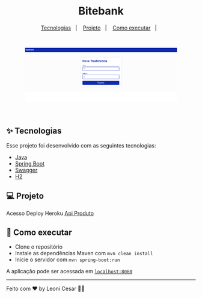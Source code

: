 <h1 align="center">Bitebank</h1>

<p align="center">
  <a href="#-tecnologias">Tecnologias</a>&nbsp;&nbsp;&nbsp;|&nbsp;&nbsp;&nbsp;
  <a href="#-projeto">Projeto</a>&nbsp;&nbsp;&nbsp;|&nbsp;&nbsp;&nbsp;
  <a href="#-como-executar">Como executar</a>&nbsp;&nbsp;&nbsp;|&nbsp;&nbsp;&nbsp;
</p>
<br>

<p align="center">
  <img alt="dev" src="https://github.com/leoniCS99/Bytebank_/blob/main/img/nova-transferencia.PNG" width="80%">
</p>
<br>



## ✨ Tecnologias

Esse projeto foi desenvolvido com as seguintes tecnologias:

- [Java](https://docs.oracle.com/en/java//)
- [Spring Boot](https://spring.io/projects/spring-boot/)
- [Swagger](https://swagger.io/docs//#/)
- [H2](https://gasparbarancelli.com/post/banco-de-dados-h2-com-spring-boot/)

## 💻 Projeto

Acesso Deploy Heroku
[Api Produto](https://api-spring-produto.herokuapp.com/swagger-ui.html#/)

## 🚀 Como executar

- Clone o repositório
- Instale as dependências Maven com `mvn clean install`
- Inicie o servidor com `mvn spring-boot:run`

A aplicação pode ser acessada em [`localhost:8080`](http://localhost:8080)

<!-- ## 📄 Licença

Esse projeto está sob a licença MIT. Veja o arquivo [LICENSE](LICENSE.md) para mais detalhes. -->

---

Feito com ♥ by Leoni Cesar 👋🏻 
